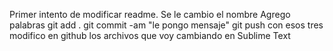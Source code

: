 Primer intento de modificar readme.
Se le cambio el nombre
Agrego palabras
git add .
git commit -am "le pongo mensaje"
git push
con esos tres modifico en github los archivos que voy cambiando en Sublime Text